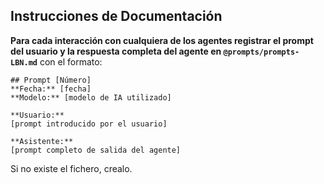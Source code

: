 ## Instrucciones de Documentación

**Para cada interacción con cualquiera de los agentes registrar el prompt del usuario y la respuesta completa del agente en `@prompts/prompts-LBN.md`** con el formato:
```
## Prompt [Número]
**Fecha:** [fecha]
**Modelo:** [modelo de IA utilizado]

**Usuario:**
[prompt introducido por el usuario]

**Asistente:**
[prompt completo de salida del agente]
```

Si no existe el fichero, crealo.